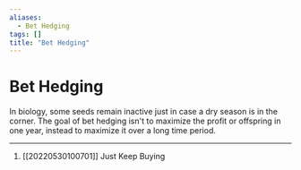 ```yaml
---
aliases:
  - Bet Hedging
tags: []
title: "Bet Hedging"
---
```


# Bet Hedging

In biology, some seeds remain inactive just in case a dry season is in the corner. The goal of bet hedging isn't to maximize the profit or offspring in one year, instead to maximize it over a long time period.

***
1. [[20220530100701]] Just Keep Buying